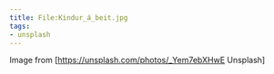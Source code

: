 ```yaml
---
title: File:Kindur_á_beit.jpg
tags:
- unsplash
---
```


Image from [https://unsplash.com/photos/_Yem7ebXHwE Unsplash]
